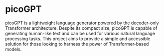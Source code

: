 # picoGPT

picoGPT is a lightweight language generator powered by the decoder-only Transformer architecture. 
Despite its compact size, picoGPT is capable of generating human-like text and can be used for various natural language processing tasks. 
This project aims to provide a simple and accessible solution for those looking to harness the power of Transformer-based models.
